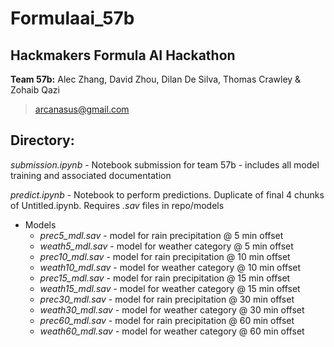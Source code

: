# Formulaai_57b
## Hackmakers Formula AI Hackathon

**Team 57b:** Alec Zhang, David Zhou, Dilan De Silva, Thomas Crawley & Zohaib Qazi 
> arcanasus@gmail.com

## Directory:

*submission.ipynb* - Notebook submission for team 57b - includes all model training and associated documentation

*predict.ipynb* - Notebook to perform predictions. Duplicate of final 4 chunks of Untitled.ipynb. Requires *.sav* files in repo/models

- Models
   - *prec5_mdl.sav* - model for rain precipitation @ 5 min offset
   - *weath5_mdl.sav* - model for weather category @ 5 min offset
   - *prec10_mdl.sav* - model for rain precipitation @ 10 min offset
   - *weath10_mdl.sav* - model for weather category @ 10 min offset
   - *prec15_mdl.sav* - model for rain precipitation @ 15 min offset
   - *weath15_mdl.sav* - model for weather category @ 15 min offset
   - *prec30_mdl.sav* - model for rain precipitation @ 30 min offset
   - *weath30_mdl.sav* - model for weather category @ 30 min offset
   - *prec60_mdl.sav* - model for rain precipitation @ 60 min offset
   - *weath60_mdl.sav* - model for weather category @ 60 min offset




















